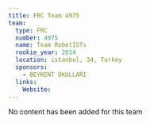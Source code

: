 ```yaml
---
title: FRC Team 4975
team:
  type: FRC
  number: 4975
  name: Team RobotISTs
  rookie_year: 2014
  location: istanbul, 34, Turkey
  sponsors:
    - BEYKENT OKULLARI
  links:
    Website: 
---
```

No content has been added for this team